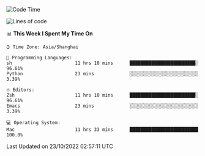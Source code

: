 <!--START_SECTION:waka-->
![Code Time](http://img.shields.io/badge/Code%20Time-929%20hrs%2043%20mins-blue)

![Lines of code](https://img.shields.io/badge/From%20Hello%20World%20I%27ve%20Written-23%20Thousand%20lines%20of%20code-blue)

📊 **This Week I Spent My Time On** 

```text
⌚︎ Time Zone: Asia/Shanghai

💬 Programming Languages: 
sh                       11 hrs 10 mins      ████████████████████████░   96.61% 
Python                   23 mins             ░░░░░░░░░░░░░░░░░░░░░░░░░   3.39%

🔥 Editors: 
Zsh                      11 hrs 10 mins      ████████████████████████░   96.61% 
Emacs                    23 mins             ░░░░░░░░░░░░░░░░░░░░░░░░░   3.39%

💻 Operating System: 
Mac                      11 hrs 33 mins      █████████████████████████   100.0%

```


 Last Updated on 23/10/2022 02:57:11 UTC
<!--END_SECTION:waka-->
